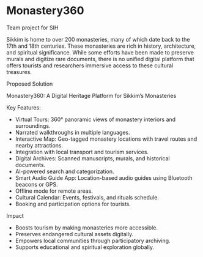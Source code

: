 # Monastery360
Team project for SIH 

Sikkim is home to over 200 monasteries, many of which date back to the 17th and 18th centuries. These monasteries are rich in history, architecture, and spiritual significance. While some efforts have been made to preserve murals and digitize rare documents, there is no unified digital platform that offers tourists and researchers immersive access to these cultural treasures.

Proposed Solution

Monastery360: A Digital Heritage Platform for Sikkim’s Monasteries

Key Features:
- Virtual Tours: 360° panoramic views of monastery interiors and surroundings.
- Narrated walkthroughs in multiple languages.
- Interactive Map: Geo-tagged monastery locations with travel routes and nearby attractions.
- Integration with local transport and tourism services.
- Digital Archives: Scanned manuscripts, murals, and historical documents.
- AI-powered search and categorization.
- Smart Audio Guide App: Location-based audio guides using Bluetooth beacons or GPS.
- Offline mode for remote areas.
- Cultural Calendar: Events, festivals, and rituals schedule.
- Booking and participation options for tourists.

Impact

- Boosts tourism by making monasteries more accessible.
- Preserves endangered cultural assets digitally.
- Empowers local communities through participatory archiving.
- Supports educational and spiritual exploration globally.
